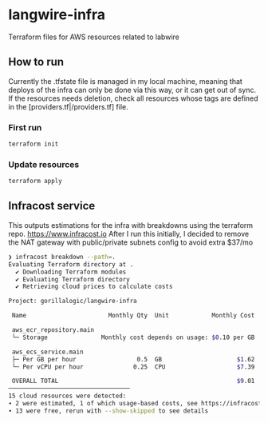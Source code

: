 # langwire-infra
Terraform files for AWS resources related to labwire

## How to run
Currently the .tfstate file is managed in my local machine, meaning that deploys of the infra can only be done via this way, or it can get out of sync. If the resources needs deletion, check all resources whose tags are defined in the [providers.tf|/providers.tf] file.

### First run
```bash
terraform init 
```
### Update resources
```bash
terraform apply
```

## Infracost service
This outputs estimations for the infra with breakdowns using the terraform repo. https://www.infracost.io
After I run this initially, I decided to remove the NAT gateway with public/private subnets config to avoid extra $37/mo

```bash
❯ infracost breakdown --path=.
Evaluating Terraform directory at .
  ✔ Downloading Terraform modules
  ✔ Evaluating Terraform directory
  ✔ Retrieving cloud prices to calculate costs

Project: gorillalogic/langwire-infra

 Name                       Monthly Qty  Unit            Monthly Cost

 aws_ecr_repository.main
 └─ Storage               Monthly cost depends on usage: $0.10 per GB

 aws_ecs_service.main
 ├─ Per GB per hour                 0.5  GB                     $1.62
 └─ Per vCPU per hour              0.25  CPU                    $7.39

 OVERALL TOTAL                                                  $9.01
──────────────────────────────────
15 cloud resources were detected:
∙ 2 were estimated, 1 of which usage-based costs, see https://infracost.io/usage-file
∙ 13 were free, rerun with --show-skipped to see details

```

